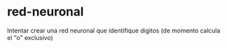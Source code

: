# red-neuronal
Intentar crear una red neuronal que identifique dígitos (de momento calcula el "o" exclusivo)
